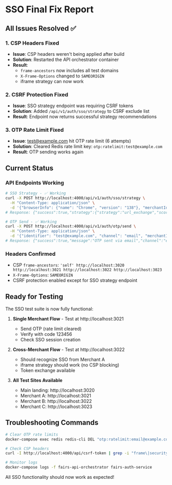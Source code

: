 # SSO Final Fix Report

## All Issues Resolved ✅

### 1. CSP Headers Fixed
- **Issue**: CSP headers weren't being applied after build
- **Solution**: Restarted the API orchestrator container
- **Result**: 
  - `frame-ancestors` now includes all test domains
  - `X-Frame-Options` changed to `SAMEORIGIN`
  - iframe strategy can now work

### 2. CSRF Protection Fixed
- **Issue**: SSO strategy endpoint was requiring CSRF tokens
- **Solution**: Added `/api/v1/auth/sso/strategy` to CSRF exclude list
- **Result**: Endpoint now returns successful strategy recommendations

### 3. OTP Rate Limit Fixed
- **Issue**: test@example.com hit OTP rate limit (6 attempts)
- **Solution**: Cleared Redis rate limit key: `otp:ratelimit:test@example.com`
- **Result**: OTP sending works again

## Current Status

### API Endpoints Working
```bash
# SSO Strategy - ✅ Working
curl -X POST http://localhost:4000/api/v1/auth/sso/strategy \
  -H "Content-Type: application/json" \
  -d '{"browserInfo": {"name": "Chrome", "version": "138"}, "merchantId": "test-merchant-a"}'
# Response: {"success":true,"strategy":{"strategy":"url_exchange","score":0.5}}

# OTP Send - ✅ Working  
curl -X POST http://localhost:4000/api/v1/auth/otp/send \
  -H "Content-Type: application/json" \
  -d '{"identifier": "test@example.com", "channel": "email", "merchantId": "test-merchant-a"}'
# Response: {"success":true,"message":"OTP sent via email","channel":"email","expiresIn":300}
```

### Headers Confirmed
- CSP `frame-ancestors`: `'self' http://localhost:3020 http://localhost:3021 http://localhost:3022 http://localhost:3023`
- `X-Frame-Options`: `SAMEORIGIN`
- CSRF protection enabled except for SSO strategy endpoint

## Ready for Testing

The SSO test suite is now fully functional:

1. **Single Merchant Flow** - Test at http://localhost:3021
   - Send OTP (rate limit cleared)
   - Verify with code 123456
   - Check SSO session creation

2. **Cross-Merchant Flow** - Test at http://localhost:3022
   - Should recognize SSO from Merchant A
   - iframe strategy should work (no CSP blocking)
   - Token exchange available

3. **All Test Sites Available**
   - Main landing: http://localhost:3020
   - Merchant A: http://localhost:3021
   - Merchant B: http://localhost:3022
   - Merchant C: http://localhost:3023

## Troubleshooting Commands

```bash
# Clear OTP rate limits
docker-compose exec redis redis-cli DEL "otp:ratelimit:email@example.com"

# Check CSP headers
curl -I http://localhost:4000/api/csrf-token | grep -i "frame\|security"

# Monitor logs
docker-compose logs -f fairs-api-orchestrator fairs-auth-service
```

All SSO functionality should now work as expected!